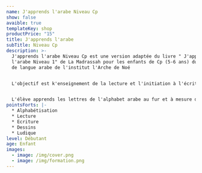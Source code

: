 ```yaml
---
name: J'apprends l'arabe Niveau Cp
show: false
avaible: true
templateKey: shop
productPrice: "15"
title: J'apprends l'arabe
subTitle: Niveau Cp
description: >-
  J'apprends l'arabe Niveau Cp est une version adaptée du livre " J'apprends
  l'arabe Niveau 1" de La Madrassah pour les enfants de Cp (5-6 ans) du cursus
  de langue arabe de l'institut l'Arche de Noé


  L'objectif est k'enseignement de la lecture et l'initiation à l'écriture aux enfants vivant dans un milieu francophone


  L'élève apprends les lettres de l'alphabet arabe au fur et à mesure de sa progression et assimile directement la relation lettre-son et le mécanisme signe-son
pointsForts: |-
  * Alphabétisation 
  * Lecture
  * Ecriture
  * Dessins
  * Ludique
level: Débutant
age: Enfant
images:
  - image: /img/cover.png
  - image: /img/formation.png
---
```

